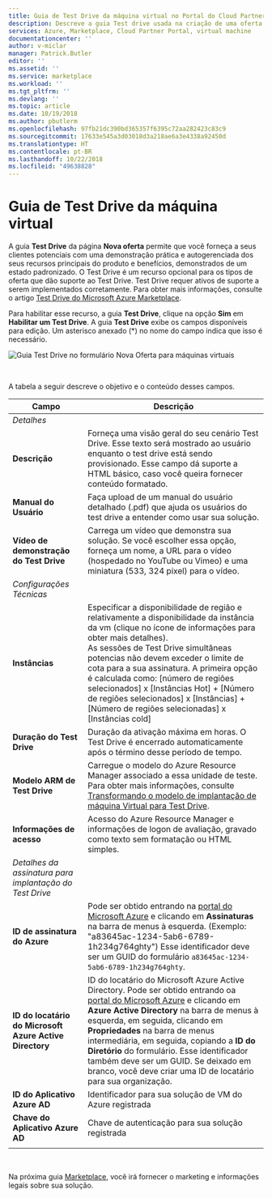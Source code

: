 ```yaml
---
title: Guia de Test Drive da máquina virtual no Portal do Cloud Partner para o Azure Marketplace | Microsoft Docs
description: Descreve a guia Test drive usada na criação de uma oferta de VM do Marketplace do Azure.
services: Azure, Marketplace, Cloud Partner Portal, virtual machine
documentationcenter: ''
author: v-miclar
manager: Patrick.Butler
editor: ''
ms.assetid: ''
ms.service: marketplace
ms.workload: ''
ms.tgt_pltfrm: ''
ms.devlang: ''
ms.topic: article
ms.date: 10/19/2018
ms.author: pbutlerm
ms.openlocfilehash: 97fb21dc390bd365357f6395c72aa282423c83c9
ms.sourcegitcommit: 17633e545a3d03018d3a218ae6a3e4338a92450d
ms.translationtype: HT
ms.contentlocale: pt-BR
ms.lasthandoff: 10/22/2018
ms.locfileid: "49638828"
---
```

# <a name="virtual-machine-test-drive-tab"></a>Guia de Test Drive da máquina virtual

<!-- TD: The AMP tree needs a conceptual/business overview of Test Drive. I've deleted all the marketing fluff and most of overview from this topic.   See also https://azure.microsoft.com/blog/azure-marketplace-test-drive/ and https://github.com/Azure/AzureTestDrive/wiki/What-is-a-Test-Drive. --> 

A guia **Test Drive** da página **Nova oferta** permite que você forneça a seus clientes potenciais com uma demonstração prática e autogerenciada dos seus recursos principais do produto e benefícios, demonstrados de um estado padronizado.  O Test Drive é um recurso opcional para os tipos de oferta que dão suporte ao Test Drive.  Test Drive requer ativos de suporte a serem implementados corretamente.  Para obter mais informações, consulte o artigo [
Test Drive do Microsoft Azure Marketplace](https://azure.microsoft.com/blog/azure-marketplace-test-drive/).  <!--TD: Replace with migrated version of Test Drive article! -->

Para habilitar esse recurso, a guia **Test Drive**, clique na opção **Sim** em **Habilitar um Test Drive**.  A guia **Test Drive** exibe os campos disponíveis para edição.  Um asterisco anexado (*) no nome do campo indica que isso é necessário.

![Guia Test Drive no formulário Nova Oferta para máquinas virtuais](./media/publishvm_007.png)

<br/>

A tabela a seguir descreve o objetivo e o conteúdo desses campos.


|  **Campo**                |     **Descrição**                                                          |
|  ---------                |     ---------------                                                          |
|  *Detalhes*   |  |
| **Descrição**           | Forneça uma visão geral do seu cenário Test Drive. Esse texto será mostrado ao usuário enquanto o test drive está sendo provisionado. Esse campo dá suporte a HTML básico, caso você queira fornecer conteúdo formatado.  |
| **Manual do Usuário**           | Faça upload de um manual do usuário detalhado (.pdf) que ajuda os usuários do test drive a entender como usar sua solução.  |
| **Vídeo de demonstração do Test Drive** | Carrega um vídeo que demonstra sua solução.  Se você escolher essa opção, forneça um nome, a URL para o vídeo (hospedado no YouTube ou Vimeo) e uma miniatura (533, 324 pixel) para o vídeo. |
| *Configurações Técnicas* |  |
| **Instâncias**             | Especificar a disponibilidade de região e relativamente a disponibilidade da instância da vm (clique no ícone de informações para obter mais detalhes).  <br/>As sessões de Test Drive simultâneas potencias não devem exceder o limite de cota para a sua assinatura.  A primeira opção é calculada como: [número de regiões selecionados] x [Instâncias Hot] + [Número de regiões selecionados] x [Instâncias] + [Número de regiões selecionadas] x [Instâncias cold] |
| **Duração do Test Drive**   | Duração da ativação máxima em horas. O Test Drive é encerrado automaticamente após o término desse período de tempo.  |
|**Modelo ARM de Test Drive**| Carregue o modelo do Azure Resource Manager associado a essa unidade de teste. Para obter mais informações, consulte [Transformando o modelo de implantação de máquina Virtual para Test Drive](https://github.com/Azure/AzureTestDrive/wiki/Transforming-Virtual-Machine-Deployment-Template-for-Test-Drive). |
| **Informações de acesso**    | Acesso do Azure Resource Manager e informações de logon de avaliação, gravado como texto sem formatação ou HTML simples. |
| *Detalhes da assinatura para implantação do Test Drive* |  |
| **ID de assinatura do Azure** | Pode ser obtido entrando na [portal do Microsoft Azure](https://ms.portal.azure.com) e clicando em **Assinaturas** na barra de menus à esquerda. (Exemplo: "a83645ac-1234-5ab6-6789-1h234g764ghty")    Esse identificador deve ser um GUID do formulário `a83645ac-1234-5ab6-6789-1h234g764ghty`.|
| **ID do locatário do Microsoft Azure Active Directory**    | ID do locatário do Microsoft Azure Active Directory.  Pode ser obtido entrando oa [portal do Microsoft Azure](https://ms.portal.azure.com) e clicando em **Azure Active Directory** na barra de menus à esquerda, em seguida, clicando em **Propriedades** na barra de menus intermediária, em seguida, copiando a **ID do Diretório** do formulário.  Esse identificador também deve ser um GUID.  Se deixado em branco, você deve criar uma ID de locatário para sua organização. |
| **ID do Aplicativo Azure AD**       | Identificador para sua solução de VM do Azure registrada  |
| **Chave do Aplicativo Azure AD**      | Chave de autenticação para sua solução registrada |
|  |  |

<br/>

Na próxima guia [Marketplace](./cpp-marketplace-tab.md), você irá fornecer o marketing e informações legais sobre sua solução.
